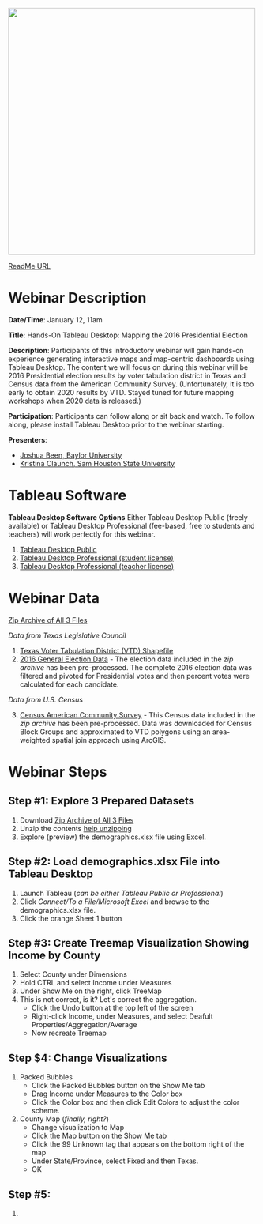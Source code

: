 <a href="https://www.tdl.org/event/tdl-gisig-webinar-hands-on-tableau-desktop-mapping-the-2016-presidential-election/"><img src="https://www.tdl.org/wp-content/uploads/2020/09/GIS-webinars_V2-768x432.png" width=500></a>

[ReadMe URL](https://josh-been.github.io/Webinar-Mapping-2016-Presidential-Election-Using-Tableau-Desktop/)

# Webinar Description

**Date/Time**: January 12, 11am

**Title**: Hands-On Tableau Desktop: Mapping the 2016 Presidential Election

**Description**: Participants of this introductory webinar will gain hands-on experience generating interactive maps and map-centric dashboards using Tableau Desktop. The content we will focus on during this webinar will be 2016 Presidential election results by voter tabulation district in Texas and Census data from the American Community Survey. (Unfortunately, it is too early to obtain 2020 results by VTD. Stayed tuned for future mapping workshops when 2020 data is released.)

**Participation**: Participants can follow along or sit back and watch. To follow along, please install Tableau Desktop prior to the webinar starting.

**Presenters**:
 - [Joshua Been, Baylor University](https://www.baylor.edu/library/index.php?id=969726)
 - [Kristina Claunch, Sam Houston State University](https://shsulibraryguides.org/prf.php?account_id=249033)

# Tableau Software

**Tableau Desktop Software Options** Either Tableau Desktop Public (freely available) or Tableau Desktop Professional (fee-based, free to students and teachers) will work perfectly for this webinar.
1. [Tableau Desktop Public](https://public.tableau.com/en-us/s/)
2. [Tableau Desktop Professional (student license)](https://www.tableau.com/academic/students)
3. [Tableau Desktop Professional (teacher license)](https://www.tableau.com/academic/teaching)

# Webinar Data

[Zip Archive of All 3 Files](https://baylor0-my.sharepoint.com/:u:/g/personal/joshua_been_baylor_edu/ESl_zYE_vJVLghLNpaZOAdMBRsvNRz3vkNyj3hn7Ugv3hA?download=1)

*Data from Texas Legislative Council*
1. [Texas Voter Tabulation District (VTD) Shapefile](https://data.capitol.texas.gov/dataset/vtds)
2. [2016 General Election Data](https://data.capitol.texas.gov/dataset/2016_general) - The election data included in the *zip archive* has been pre-processed. The complete 2016 election data was filtered and pivoted for Presidential votes and then percent votes were calculated for each candidate.

*Data from U.S. Census*

3. [Census American Community Survey](https://data.census.gov/cedsci/) - This Census data included in the *zip archive* has been pre-processed. Data was downloaded for Census Block Groups and approximated to VTD polygons using an area-weighted spatial join approach using ArcGIS.

# Webinar Steps

## Step #1: Explore 3 Prepared Datasets
1. Download [Zip Archive of All 3 Files](https://baylor0-my.sharepoint.com/:u:/g/personal/joshua_been_baylor_edu/ESl_zYE_vJVLghLNpaZOAdMBRsvNRz3vkNyj3hn7Ugv3hA?download=1)
2. Unzip the contents [help unzipping](https://www.wikihow.com/Unzip-a-File)
3. Explore (preview) the demographics.xlsx file using Excel.

## Step #2: Load demographics.xlsx File into Tableau Desktop
1. Launch Tableau (*can be either Tableau Public or Professional*)
2. Click *Connect/To a File/Microsoft Excel* and browse to the demographics.xlsx file.
3. Click the orange Sheet 1 button

## Step #3: Create Treemap Visualization Showing Income by County
1.	Select County under Dimensions
2.	Hold CTRL and select Income under Measures
3.	Under Show Me on the right, click TreeMap
4. This is not correct, is it? Let's correct the aggregation.
    - Click the Undo button at the top left of the screen
    - Right-click Income, under Measures, and select Deafult Properties/Aggregation/Average
    - Now recreate Treemap

## Step $4: Change Visualizations
1. Packed Bubbles
    - Click the Packed Bubbles button on the Show Me tab
    - Drag Income under Measures to the Color box
    - Click the Color box and then click Edit Colors to adjust the color scheme.
2. County Map (*finally, right?*)
    - Change visualization to Map
    - Click the Map button on the Show Me tab
    - Click the 99 Unknown tag that appears on the bottom right of the map
    - Under State/Province, select Fixed and then Texas.
    - OK

## Step #5: 
1. 
